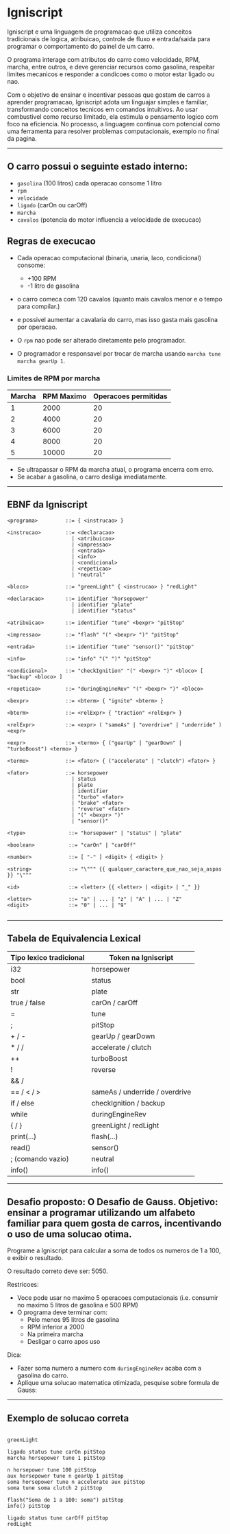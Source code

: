 # Igniscript

Igniscript e uma linguagem de programacao que utiliza conceitos tradicionais de logica, atribuicao, controle de fluxo e entrada/saida para programar o comportamento do painel de um carro.

O programa interage com atributos do carro como velocidade, RPM, marcha, entre outros, e deve gerenciar recursos como gasolina, respeitar limites mecanicos e responder a condicoes como o motor estar ligado ou nao.

Com o objetivo de ensinar e incentivar pessoas que gostam de carros a aprender programacao, Igniscript adota um linguajar simples e familiar, transformando conceitos tecnicos em comandos intuitivos. Ao usar combustivel como recurso limitado, ela estimula o pensamento logico com foco na eficiencia. No processo, a linguagem continua com potencial como uma ferramenta para resolver problemas computacionais, exemplo no final da pagina.

---
## O carro possui o seguinte estado interno:

- `gasolina` (100 litros)  cada operacao consome 1 litro
- `rpm`
- `velocidade`
- `ligado` (carOn ou carOff)
- `marcha`
- `cavalos` (potencia do motor  influencia a velocidade de execucao)

## Regras de execucao

- Cada operacao computacional (binaria, unaria, laco, condicional) consome:
  - +100 RPM
  - -1 litro de gasolina

- o carro comeca com 120 cavalos (quanto mais cavalos menor e o tempo para compilar.)
- e possivel aumentar a cavalaria do carro, mas isso gasta mais gasolina por operacao.

- O `rpm` nao pode ser alterado diretamente pelo programador.
- O programador e responsavel por trocar de marcha usando `marcha tune marcha gearUp 1`.

### Limites de RPM por marcha

| Marcha | RPM Maximo | Operacoes permitidas |
|--------|------------|----------------------|
| 1      | 2000       | 20                   |
| 2      | 4000       | 20                   |
| 3      | 6000       | 20                   |
| 4      | 8000       | 20                   |
| 5      | 10000      | 20                   |

- Se ultrapassar o RPM da marcha atual, o programa encerra com erro.
- Se acabar a gasolina, o carro desliga imediatamente.

---

## EBNF da Igniscript

```ebnf
<programa>         ::= { <instrucao> }

<instrucao>        ::= <declaracao>
                     | <atribuicao>
                     | <impressao>
                     | <entrada>
                     | <info>
                     | <condicional>
                     | <repeticao>
                     | "neutral"

<bloco>            ::= "greenLight" { <instrucao> } "redLight"

<declaracao>       ::= identifier "horsepower"
                     | identifier "plate"
                     | identifier "status"

<atribuicao>       ::= identifier "tune" <bexpr> "pitStop"

<impressao>        ::= "flash" "(" <bexpr> ")" "pitStop"

<entrada>          ::= identifier "tune" "sensor()" "pitStop"

<info>             ::= "info" "(" ")" "pitStop"

<condicional>      ::= "checkIgnition" "(" <bexpr> ")" <bloco> [ "backup" <bloco> ]

<repeticao>        ::= "duringEngineRev" "(" <bexpr> ")" <bloco>

<bexpr>            ::= <bterm> { "ignite" <bterm> }

<bterm>            ::= <relExpr> { "traction" <relExpr> }

<relExpr>          ::= <expr> ( "sameAs" | "overdrive" | "underride" ) <expr>

<expr>             ::= <termo> { ("gearUp" | "gearDown" | "turboBoost") <termo> }

<termo>            ::= <fator> { ("accelerate" | "clutch") <fator> }

<fator>            ::= horsepower
                     | status
                     | plate
                     | identifier
                     | "turbo" <fator>
                     | "brake" <fator>
                     | "reverse" <fator>
                     | "(" <bexpr> ")"
                     | "sensor()"

<type>              ::= "horsepower" | "status" | "plate"

<boolean>           ::= "carOn" | "carOff"

<number>            ::= [ "-" ] <digit> { <digit> }

<string>            ::= "\""" {{ qualquer_caractere_que_nao_seja_aspas }} "\"""

<id>                ::= <letter> {{ <letter> | <digit> | "_" }}

<letter>            ::= "a" | ... | "z" | "A" | ... | "Z"
<digit>             ::= "0" | ... | "9"
 
```

---

## Tabela de Equivalencia Lexical

| Tipo lexico tradicional | Token na Igniscript            |
|-------------------------|--------------------------------|
| i32                     | horsepower                     |
| bool                    | status                         |
| str                     | plate                          |
| true / false            | carOn / carOff                 |
| =                       | tune                           |
| ;                       | pitStop                        |
| + / -                   | gearUp / gearDown              |
| * / /                   | accelerate / clutch            |
| ++                      | turboBoost                     |
| !                       | reverse                        |
| && / ||                 | traction / ignite              |
| == / < / >              | sameAs / underride / overdrive |
| if / else               | checkIgnition / backup         |
| while                   | duringEngineRev                |
| { / }                   | greenLight / redLight          |
| print(...)              | flash(...)                     |
| read()                  | sensor()                       |
| ; (comando vazio)       | neutral                        |
| info()                  | info()                         |

---

## Desafio proposto: O Desafio de Gauss. Objetivo: ensinar a programar utilizando um alfabeto familiar para quem gosta de carros, incentivando o uso de uma solucao otima.

Programe a Igniscript para calcular a soma de todos os numeros de 1 a 100, e exibir o resultado.

O resultado correto deve ser: 5050.

Restricoes:
- Voce pode usar no maximo 5 operacoes computacionais (i.e. consumir no maximo 5 litros de gasolina e 500 RPM)
- O programa deve terminar com:
  - Pelo menos 95 litros de gasolina
  - RPM inferior a 2000
  - Na primeira marcha
  - Desligar o carro apos uso

Dica:
- Fazer soma numero a numero com `duringEngineRev` acaba com a gasolina do carro.
- Aplique uma solucao matematica otimizada, pesquise sobre formula de Gauss:

---

## Exemplo de solucao correta

```car

greenLight

ligado status tune carOn pitStop
marcha horsepower tune 1 pitStop

n horsepower tune 100 pitStop
aux horsepower tune n gearUp 1 pitStop
soma horsepower tune n accelerate aux pitStop
soma tune soma clutch 2 pitStop

flash("Soma de 1 a 100: soma") pitStop
info() pitStop

ligado status tune carOff pitStop
redLight


```